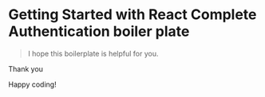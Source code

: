 # Getting Started with React Complete Authentication boiler plate

> I hope this boilerplate is helpful for you.

Thank you

Happy coding!
